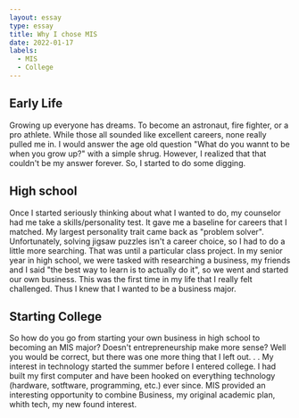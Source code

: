 ```yaml
---
layout: essay
type: essay
title: Why I chose MIS
date: 2022-01-17
labels:
  - MIS
  - College
---
```

<h2>Early Life</h2>
Growing up everyone has dreams. To become an astronaut, fire fighter, or a pro athlete. While those all sounded like excellent careers, none really pulled me in. I would answer the age old question "What do you wannt to be when you grow up?" with a simple shrug. However, I realized that that couldn't be my answer forever. So, I started to do some digging.
<h2>High school</h2>
Once I started seriously thinking about what I wanted to do, my counselor had me take a skills/personality test. It gave me a baseline for careers that I matched. My largest personality trait came back as "problem solver". Unfortunately, solving jigsaw puzzles isn't a career choice, so I had to do a little more searching. That was until a particular class project. In my senior year in high school, we were tasked with researching a business, my friends and I said "the best way to learn is to actually do it", so we went and started our own business. This was the first time in my life that I really felt challenged. Thus I knew that I wanted to be a business major.
<h2>Starting College</h2>
So how do you go from starting your own business in high school to becoming an MIS major? Doesn't entrepreneurship make more sense? Well you would be correct, but there was one more thing that I left out. . . My interest in technology started the summer before I entered college. I had built my first computer and have been hooked on everything technology (hardware, sotftware, programming, etc.) ever since. MIS provided an interesting opportunity to combine Business, my original academic plan, whith tech, my new found interest.
